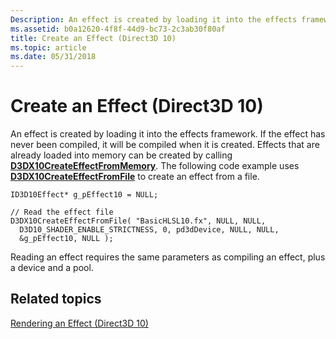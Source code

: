 ```yaml
---
Description: An effect is created by loading it into the effects framework.
ms.assetid: b0a12620-4f8f-44d9-bc73-2c3ab30f80af
title: Create an Effect (Direct3D 10)
ms.topic: article
ms.date: 05/31/2018
---
```


# Create an Effect (Direct3D 10)

An effect is created by loading it into the effects framework. If the effect has never been compiled, it will be compiled when it is created. Effects that are already loaded into memory can be created by calling [**D3DX10CreateEffectFromMemory**](d3dx10createeffectfrommemory.md). The following code example uses [**D3DX10CreateEffectFromFile**](d3dx10createeffectfromfile.md) to create an effect from a file.


```
ID3D10Effect* g_pEffect10 = NULL; 

// Read the effect file 
D3DX10CreateEffectFromFile( "BasicHLSL10.fx", NULL, NULL,
  D3D10_SHADER_ENABLE_STRICTNESS, 0, pd3dDevice, NULL, NULL, 
  &g_pEffect10, NULL );
```



Reading an effect requires the same parameters as compiling an effect, plus a device and a pool.

## Related topics

<dl> <dt>

[Rendering an Effect (Direct3D 10)](d3d10-graphics-programming-guide-effects-render.md)
</dt> </dl>

 

 



